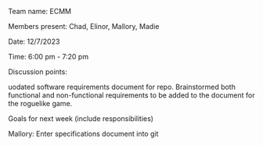 Team name: ECMM

Members present: Chad, Elinor, Mallory, Madie

Date: 12/7/2023

Time: 6:00 pm - 7:20 pm

Discussion points:

uodated software requirements document for repo.
Brainstormed both functional and non-functional requirements to be added to the document for the roguelike game.

Goals for next week (include responsibilities)

Mallory: Enter specifications document into git
